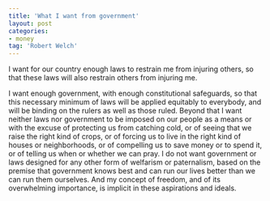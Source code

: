 ```yaml
---
title: 'What I want from government'
layout: post
categories:
- money
tag: 'Robert Welch'
---
```


I want for our country enough laws to restrain me from injuring others, so that these laws will also restrain others from injuring me.  
   
I want enough government, with enough constitutional safeguards, so that this necessary minimum of laws will be applied equitably to everybody, and will be binding on the rulers as well as those ruled. Beyond that I want neither laws nor government to be imposed on our people as a means or with the excuse of protecting us from catching cold, or of seeing that we raise the right kind of crops, or of forcing us to live in the right kind of houses or neighborhoods, or of compelling us to save money or to spend it, or of telling us when or whether we can pray. I do not want government or laws designed for any other form of welfarism or paternalism, based on the premise that government knows best and can run our lives better than we can run them ourselves. And my concept of freedom, and of its overwhelming importance, is implicit in these aspirations and ideals.